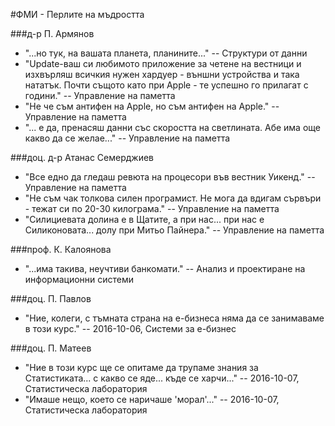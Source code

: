 #ФМИ - Перлите на мъдростта

###д-р П. Армянов

* "...но тук, на вашата планета, планините..." -- Структури от данни
* "Update-ваш си любимото приложение за четене на вестници и изхвърляш всичкия нужен хардуер - външни устройства и така нататък. Почти същото като при Apple - те успешно го прилагат с години." -- Управление на паметта
* "Не че съм антифен на Apple, но съм антифен на Apple." -- Управление на паметта
* "... е да, пренасяш данни със скоростта на светлината. Абе има още какво да се желае..." -- Управление на паметта

###доц. д-р Атанас Семерджиев

* "Все едно да гледаш ревюта на процесори във вестник Уикенд." -- Управление на паметта
* "Не съм чак толкова силен програмист. Не мога да вдигам сървъри - тежат си по 20-30 килограма." -- Управление на паметта
* "Силициевата долина е в Щатите, а при нас... при нас е Силиконовата... долу при Митьо Пайнера." -- Управление на паметта

###проф. К. Калоянова

* "...има такива, неучтиви банкомати." -- Анализ и проектиране на информационни системи

###доц. П. Павлов

* "Ние, колеги, с тъмната страна на е-бизнеса няма да се занимаваме в този курс." -- 2016-10-06, Системи за е-бизнес

###доц. П. Матеев

* "Ние в този курс ще се опитаме да трупаме знания за Статистиката... с какво се яде... къде се харчи..." -- 2016-10-07, Статистическа лаборатория
* "Имаше нещо, което се наричаше 'морал'..." -- 2016-10-07, Статистическа лаборатория
